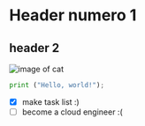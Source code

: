 # Header numero 1
## header 2
![image of cat](https://octodex.github.com/images/yaktocat.png)

``` python
print ("Hello, world!");
```
- [x] make task list :)
- [ ] become a cloud engineer :(
